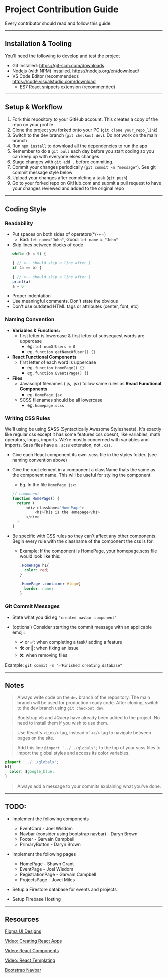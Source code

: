 # Project Contribution Guide

Every contributor should read and follow this guide.

---

## Installation & Tooling
You'll need the following to develop and test the project
- Git Installed: https://git-scm.com/downloads
- Nodejs (with NPM) installed. https://nodejs.org/en/download/
- VS Code Editor (recommended): https://code.visualstudio.com/download
  - ES7 React snippets extension (recommended)

---

## Setup & Workflow
1. Fork this repository to your GitHub account. This creates a copy of the repo on your profile
2. Clone the project you forked onto your PC (`git clone your_repo_link`)
3. Switch to the dev branch (`git checkout dev`). Do not work on the main branch
4. Run `npm install` to download all the dependencies to run the app
4. Remember to do a `git pull` each day before you start coding so you can keep up with everyone elses changes
5. Stage changes with `git add .` before commiting. 
6. Commit your changes periodically (`git commit -m "message"`). See git commit message style below
7. Upload your changes after completing a task (`git push`)
8. Go to your forked repo on GitHub.com and submit a pull request to have your changes reviewed and added to the original repo


---
## Coding Style

### Readability
- Put spaces on both sides of operators(*/-+=)
  - Bad: `let name="John"`, Good: `let name = "John"`
- Skip lines between blocks of code
  ``` js
  while (b < 9) {

  } // <-- should skip a line after }
  if (a == b) {
    
  } // <-- should skip a line after }
  print(a)
  a = 0
  ```
- Proper indentation
- Use meaningful comments. Don't state the obvious
- Don't use outdated HTML tags or attributes (center, font, etc)

### Naming Convention
- **Variables & Functions:** 
  - first letter is lowercase & first letter of subsequest words are uppercase
    - eg. `let numOfUsers = 0`
    - eg. `function getNameOfUser() {}`
- **React Functional Components**
  - first letter of each word is uppercase
    - eg. `function HomePage() {}`
    - eg. `function EventsPage() {}`
- **Files**
  - Javascript filenames (.js, .jsx) follow same rules as **React Functional Components**
    - eg. `HomePage.jsx`
  - SCSS filenames should be all lowercase
    - eg. `homepage.scss`

### Writing CSS Rules
We'll using be using SASS (Syntactically Awesome Stylesheets). It's exactly like regular css except it has some features css doesnt, like variables, math operators, loops, imports. We're mostly concerned with variables and imports. Sass files have a `.scss` extension, not `.css`.

- Give each React component its own .scss file in the styles folder. (see naming convention above)

- Give the root element in a component a className thats the same as the component name. This will be useful for styling the component
  - Eg. In the file `HomePage.jsx`:
  ``` js
  // component
  function HomePage() {
    return (
        <div className='HomePage'>
            <h1>This is the Homepage</h1>
        </div>
    )
  }
  ```

- Be specific with CSS rules so they can't affect any other components. Begin every rule with the classname of the component the css is for.

  - Example: If the component is HomePage, your homepage.scss file would look like this:
    ```css
    .HomePage h1{
      color: red;
    }

    .HomePage .container #logo{
      border: none;
    }
    ```

### Git Commit Messages
* State what you did eg `"created navbar component"`
* (optional) Consider starting the commit message with an applicable emoji:
    
    * ✔ or ✅: when completing a task/ adding a feature
    * 🛠 or 🔧: when fixing an issue
    * ❌: when removing files

Example: `git commit -m "✅Finished creating database"`

---
## Notes
> Always write code on the `dev` branch of the repository. The main branch will be used for production-ready code. After cloning, switch to the dev branch using `git checkout dev`.

> Bootstrap v5 and JQuery have already been added to the project. No need to install them if you wish to use them.

> Use React's `<Link/>` tag, instead of `<a/>` tag to navigate between pages on the site.

> Add this line `@import '../../globals';` to the top of your scss files to import the global styles and access its color variables.
```css
@import '../../globals';
h1{
  color: $google_blue;
}
```

> Always add a message to your commits explaining what you've done.

---
## TODO:
- Implement the following components
  - EventCard  - Joel Wisdom
  - Navbar (consider using bootstrap navbar) - Daryn Brown
  - Footer - Garvain Campbell
  - PrimaryButton - Daryn Brown

- Implement the following pages
  - HomePage - Shawn Grant
  - EventPage - Joel Wisdom
  - RegistrationPage - Garvain Campbell
  - ProjectsPage - Jovel Miles

- Setup a Firestore database for events and projects
- Setup Firebase Hosting


---
## Resources

[Figma UI Designs](https://www.figma.com/file/bgSgS82rovj7jtqSqYJ6b7/GDSC_Website_Design?node-id=1%3A2)

[Video: Creating React Apps](https://www.youtube.com/watch?v=kVeOpcw4GWY&ab_channel=TheNetNinja)

[Video: React Components](https://www.youtube.com/watch?v=9D1x7-2FmTA&ab_channel=TheNetNinja)

[Video: React Templating](https://www.youtube.com/watch?v=pnhO8UaCgxg&ab_channel=TheNetNinja)

[Bootstrap Navbar](https://getbootstrap.com/docs/5.0/components/navbar/)
